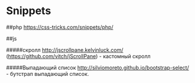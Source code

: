 # Snippets

##php
https://css-tricks.com/snippets/php/
 
##js

#####скролл
http://jscrollpane.kelvinluck.com/ (https://github.com/vitch/jScrollPane) - кастомный скролл

#####Выпадающий список
http://silviomoreto.github.io/bootstrap-select/ - бутстрап выпадающий список.
